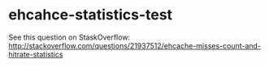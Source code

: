 ehcahce-statistics-test
=======================

See this question on StaskOverflow: http://stackoverflow.com/questions/21937512/ehcache-misses-count-and-hitrate-statistics

